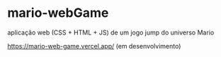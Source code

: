 # mario-webGame

aplicação web (CSS + HTML + JS) de um jogo jump do universo Mario

https://mario-web-game.vercel.app/
(em desenvolvimento)
